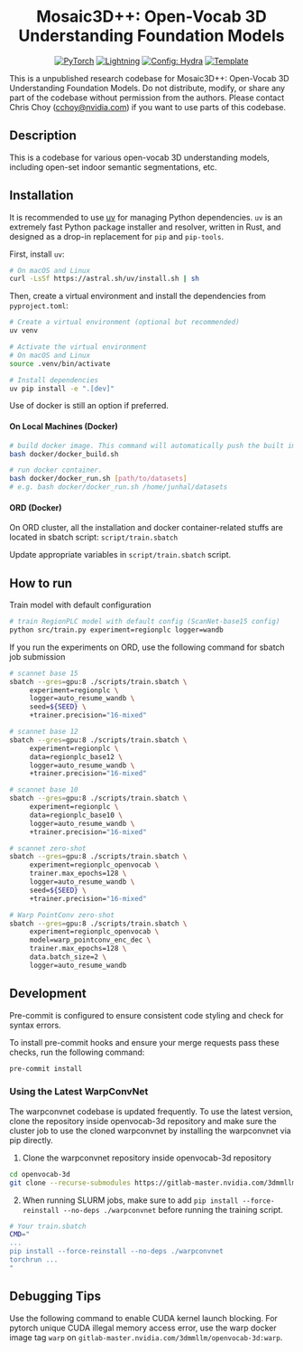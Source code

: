 <div align="center">

# Mosaic3D++: Open-Vocab 3D Understanding Foundation Models

<a href="https://pytorch.org/get-started/locally/"><img alt="PyTorch" src="https://img.shields.io/badge/PyTorch-ee4c2c?logo=pytorch&logoColor=white"></a>
<a href="https://pytorchlightning.ai/"><img alt="Lightning" src="https://img.shields.io/badge/-Lightning-792ee5?logo=pytorchlightning&logoColor=white"></a>
<a href="https://hydra.cc/"><img alt="Config: Hydra" src="https://img.shields.io/badge/Config-Hydra-89b8cd"></a>
<a href="https://github.com/ashleve/lightning-hydra-template"><img alt="Template" src="https://img.shields.io/badge/-Lightning--Hydra--Template-017F2F?style=flat&logo=github&labelColor=gray"></a><br>

<!-- [![Paper](http://img.shields.io/badge/paper-arxiv.1001.2234-B31B1B.svg)](https://www.nature.com/articles/nature14539)
[![Conference](http://img.shields.io/badge/AnyConference-year-4b44ce.svg)](https://papers.nips.cc/paper/2020) -->

</div>

This is a unpublished research codebase for Mosaic3D++: Open-Vocab 3D Understanding Foundation Models.
Do not distribute, modify, or share any part of the codebase without permission from the authors.
Please contact Chris Choy (cchoy@nvidia.com) if you want to use parts of this codebase.

## Description

This is a codebase for various open-vocab 3D understanding models, including open-set indoor semantic segmentations, etc.

## Installation

It is recommended to use [uv](https://github.com/astral-sh/uv) for managing Python dependencies. `uv` is an extremely fast Python package installer and resolver, written in Rust, and designed as a drop-in replacement for `pip` and `pip-tools`.

First, install `uv`:

```bash
# On macOS and Linux
curl -LsSf https://astral.sh/uv/install.sh | sh
```

Then, create a virtual environment and install the dependencies from `pyproject.toml`:

```bash
# Create a virtual environment (optional but recommended)
uv venv

# Activate the virtual environment
# On macOS and Linux
source .venv/bin/activate

# Install dependencies
uv pip install -e ".[dev]"
```

Use of docker is still an option if preferred.

#### On Local Machines (Docker)

```bash
# build docker image. This command will automatically push the built image to GitLab registry
bash docker/docker_build.sh

# run docker container.
bash docker/docker_run.sh [path/to/datasets]
# e.g. bash docker/docker_run.sh /home/junhal/datasets
```

#### ORD (Docker)

On ORD cluster, all the installation and docker container-related stuffs are located in sbatch script: `script/train.sbatch`

Update appropriate variables in `script/train.sbatch` script.

## How to run

Train model with default configuration

```bash
# train RegionPLC model with default config (ScanNet-base15 config)
python src/train.py experiment=regionplc logger=wandb
```

If you run the experiments on ORD, use the following command for sbatch job submission

```bash
# scannet base 15
sbatch --gres=gpu:8 ./scripts/train.sbatch \
     experiment=regionplc \
     logger=auto_resume_wandb \
     seed=${SEED} \
     +trainer.precision="16-mixed"

# scannet base 12
sbatch --gres=gpu:8 ./scripts/train.sbatch \
     experiment=regionplc \
     data=regionplc_base12 \
     logger=auto_resume_wandb \
     +trainer.precision="16-mixed"

# scannet base 10
sbatch --gres=gpu:8 ./scripts/train.sbatch \
     experiment=regionplc \
     data=regionplc_base10 \
     logger=auto_resume_wandb \
     +trainer.precision="16-mixed"

# scannet zero-shot
sbatch --gres=gpu:8 ./scripts/train.sbatch \
     experiment=regionplc_openvocab \
     trainer.max_epochs=128 \
     logger=auto_resume_wandb \
     seed=${SEED} \
     +trainer.precision="16-mixed"

# Warp PointConv zero-shot
sbatch --gres=gpu:8 ./scripts/train.sbatch \
     experiment=regionplc_openvocab \
     model=warp_pointconv_enc_dec \
     trainer.max_epochs=128 \
     data.batch_size=2 \
     logger=auto_resume_wandb
```

## Development

Pre-commit is configured to ensure consistent code styling and check for syntax errors.

To install pre-commit hooks and ensure your merge requests pass these checks, run the following command:

```bash
pre-commit install
```

### Using the Latest WarpConvNet

The warpconvnet codebase is updated frequently. To use the latest version, clone the repository inside openvocab-3d repository and make sure the cluster job to use the cloned warpconvnet by installing the warpconvnet via pip directly.

1. Clone the warpconvnet repository inside openvocab-3d repository

```bash
cd openvocab-3d
git clone --recurse-submodules https://gitlab-master.nvidia.com/3dmmllm/warp.git warpconvnet
```

2. When running SLURM jobs, make sure to add `pip install --force-reinstall --no-deps ./warpconvnet` before running the training script.

```bash
# Your train.sbatch
CMD="
...
pip install --force-reinstall --no-deps ./warpconvnet
torchrun ...
"
```

## Debugging Tips

Use the following command to enable CUDA kernel launch blocking.
For pytorch unique CUDA illegal memory access error, use the warp docker image tag `warp` on `gitlab-master.nvidia.com/3dmmllm/openvocab-3d:warp`.

